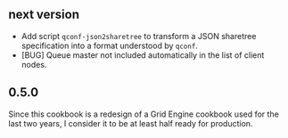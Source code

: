 ## next version

* Add script `qconf-json2sharetree` to transform a JSON
  sharetree specification into a format understood by
  `qconf`.
* [BUG] Queue master not included automatically in the
  list of client nodes.

## 0.5.0

Since this cookbook is a redesign of a Grid Engine 
cookbook used for the last two years, I consider it
to be at least half ready for production.
